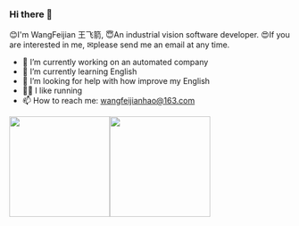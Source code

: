 ### Hi there 👋


😊I'm WangFeijian 王飞箭, 😇An industrial vision software developer. 😍If you are interested in me, ✉please send me an email at any time.


- 🔭 I’m currently working on an automated company
- 🌱 I’m currently learning English
- 🤔 I’m looking for help with how improve my English
- 🏃‍♂️ I like running
- 📫 How to reach me: wangfeijianhao@163.com

<img height=180px src="https://github-readme-stats.vercel.app/api?username=wangfeijian&theme=blue-green&show_icons=true&hide=prs"><img height=180px src="https://github-readme-stats.vercel.app/api/top-langs/?username=wangfeijian&layout=compact&theme=blue-green">
